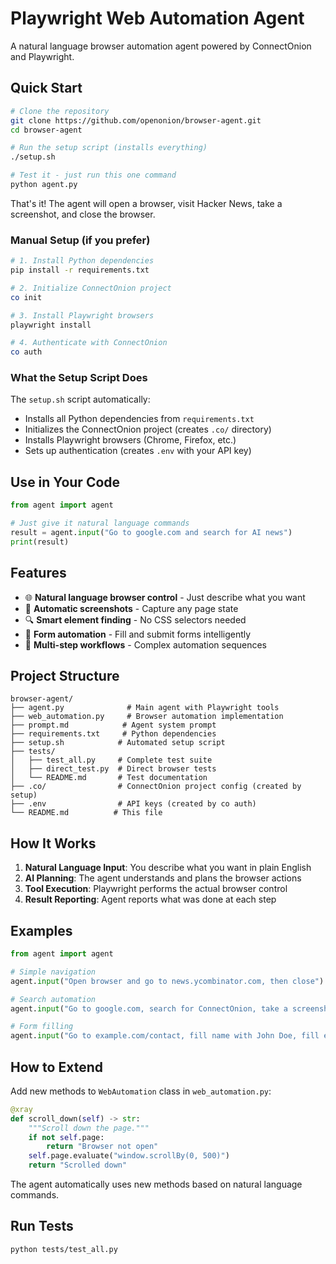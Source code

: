 # Playwright Web Automation Agent

A natural language browser automation agent powered by ConnectOnion and Playwright.

## Quick Start

```bash
# Clone the repository
git clone https://github.com/openonion/browser-agent.git
cd browser-agent

# Run the setup script (installs everything)
./setup.sh

# Test it - just run this one command
python agent.py
```

That's it! The agent will open a browser, visit Hacker News, take a screenshot, and close the browser.

### Manual Setup (if you prefer)

```bash
# 1. Install Python dependencies
pip install -r requirements.txt

# 2. Initialize ConnectOnion project
co init

# 3. Install Playwright browsers
playwright install

# 4. Authenticate with ConnectOnion
co auth
```

### What the Setup Script Does

The `setup.sh` script automatically:
- Installs all Python dependencies from `requirements.txt`
- Initializes the ConnectOnion project (creates `.co/` directory)
- Installs Playwright browsers (Chrome, Firefox, etc.)
- Sets up authentication (creates `.env` with your API key)

## Use in Your Code

```python
from agent import agent

# Just give it natural language commands
result = agent.input("Go to google.com and search for AI news")
print(result)
```

## Features

- 🌐 **Natural language browser control** - Just describe what you want
- 📸 **Automatic screenshots** - Capture any page state
- 🔍 **Smart element finding** - No CSS selectors needed
- 📝 **Form automation** - Fill and submit forms intelligently
- 🎯 **Multi-step workflows** - Complex automation sequences

## Project Structure

```
browser-agent/
├── agent.py              # Main agent with Playwright tools
├── web_automation.py     # Browser automation implementation
├── prompt.md            # Agent system prompt
├── requirements.txt     # Python dependencies
├── setup.sh            # Automated setup script
├── tests/
│   ├── test_all.py     # Complete test suite
│   ├── direct_test.py  # Direct browser tests
│   └── README.md       # Test documentation
├── .co/                # ConnectOnion project config (created by setup)
├── .env                # API keys (created by co auth)
└── README.md          # This file
```

## How It Works

1. **Natural Language Input**: You describe what you want in plain English
2. **AI Planning**: The agent understands and plans the browser actions
3. **Tool Execution**: Playwright performs the actual browser control
4. **Result Reporting**: Agent reports what was done at each step

## Examples

```python
from agent import agent

# Simple navigation
agent.input("Open browser and go to news.ycombinator.com, then close")

# Search automation
agent.input("Go to google.com, search for ConnectOnion, take a screenshot, close browser")

# Form filling
agent.input("Go to example.com/contact, fill name with John Doe, fill email with john@example.com, submit, close browser")
```

## How to Extend

Add new methods to `WebAutomation` class in `web_automation.py`:

```python
@xray
def scroll_down(self) -> str:
    """Scroll down the page."""
    if not self.page:
        return "Browser not open"
    self.page.evaluate("window.scrollBy(0, 500)")
    return "Scrolled down"
```

The agent automatically uses new methods based on natural language commands.

## Run Tests

```bash
python tests/test_all.py
```